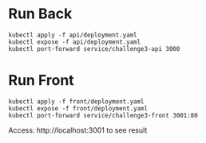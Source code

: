 # Run Back
```
kubectl apply -f api/deployment.yaml
kubectl expose -f api/deployment.yaml
kubectl port-forward service/challenge3-api 3000
```

# Run Front
```
kubectl apply -f front/deployment.yaml
kubectl expose -f front/deployment.yaml
kubectl port-forward service/challenge3-front 3001:80
```


Access: http://localhost:3001 to see result